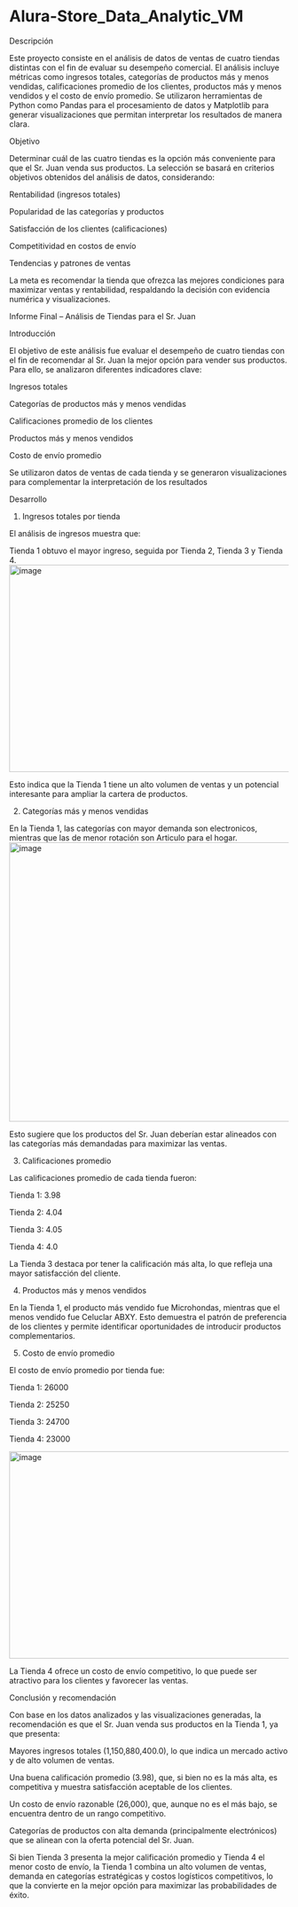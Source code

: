 # Alura-Store_Data_Analytic_VM
Descripción

Este proyecto consiste en el análisis de datos de ventas de cuatro tiendas distintas con el fin de evaluar su desempeño comercial.
El análisis incluye métricas como ingresos totales, categorías de productos más y menos vendidas, calificaciones promedio de los clientes, productos más y menos vendidos y el costo de envío promedio.
Se utilizaron herramientas de Python como Pandas para el procesamiento de datos y Matplotlib para generar visualizaciones que permitan interpretar los resultados de manera clara.

Objetivo

Determinar cuál de las cuatro tiendas es la opción más conveniente para que el Sr. Juan venda sus productos.
La selección se basará en criterios objetivos obtenidos del análisis de datos, considerando:

Rentabilidad (ingresos totales)

Popularidad de las categorías y productos

Satisfacción de los clientes (calificaciones)

Competitividad en costos de envío

Tendencias y patrones de ventas

La meta es recomendar la tienda que ofrezca las mejores condiciones para maximizar ventas y rentabilidad, respaldando la decisión con evidencia numérica y visualizaciones.

Informe Final – Análisis de Tiendas para el Sr. Juan

Introducción

El objetivo de este análisis fue evaluar el desempeño de cuatro tiendas con el fin de recomendar al Sr. Juan la mejor opción para vender sus productos.
Para ello, se analizaron diferentes indicadores clave:

Ingresos totales

Categorías de productos más y menos vendidas

Calificaciones promedio de los clientes

Productos más y menos vendidos

Costo de envío promedio

Se utilizaron datos de ventas de cada tienda y se generaron visualizaciones para complementar la interpretación de los resultados


Desarrollo
1. Ingresos totales por tienda

El análisis de ingresos muestra que:

Tienda 1 obtuvo el mayor ingreso, seguida por Tienda 2, Tienda 3 y Tienda 4.
<img width="536" height="374" alt="image" src="https://github.com/user-attachments/assets/d411306b-f68f-4bc4-a1a2-19bd5d0a834b" />


Esto indica que la Tienda 1 tiene un alto volumen de ventas y un potencial interesante para ampliar la cartera de productos.


2. Categorías más y menos vendidas

En la Tienda 1, las categorías con mayor demanda son electronicos, mientras que las de menor rotación son Articulo para el hogar.
<img width="629" height="504" alt="image" src="https://github.com/user-attachments/assets/2d05c78b-8c16-4787-ab1c-5d0bf478816e" />


Esto sugiere que los productos del Sr. Juan deberían estar alineados con las categorías más demandadas para maximizar las ventas.

3. Calificaciones promedio

Las calificaciones promedio de cada tienda fueron:

Tienda 1: 3.98

Tienda 2: 4.04

Tienda 3: 4.05

Tienda 4: 4.0

La Tienda 3 destaca por tener la calificación más alta, lo que refleja una mayor satisfacción del cliente.


4. Productos más y menos vendidos

En la Tienda 1, el producto más vendido fue Microhondas, mientras que el menos vendido fue Celuclar ABXY.
Esto demuestra el patrón de preferencia de los clientes y permite identificar oportunidades de introducir productos complementarios.

5. Costo de envío promedio

El costo de envío promedio por tienda fue:

Tienda 1: 26000

Tienda 2: 25250

Tienda 3: 24700

Tienda 4: 23000

<img width="566" height="374" alt="image" src="https://github.com/user-attachments/assets/256c4085-092f-4471-833e-7d711d72ceb2" />

La Tienda 4 ofrece un costo de envío competitivo, lo que puede ser atractivo para los clientes y favorecer las ventas.

Conclusión y recomendación

Con base en los datos analizados y las visualizaciones generadas, la recomendación es que el Sr. Juan venda sus productos en la Tienda 1, ya que presenta:

Mayores ingresos totales (1,150,880,400.0), lo que indica un mercado activo y de alto volumen de ventas.

Una buena calificación promedio (3.98), que, si bien no es la más alta, es competitiva y muestra satisfacción aceptable de los clientes.

Un costo de envío razonable (26,000), que, aunque no es el más bajo, se encuentra dentro de un rango competitivo.

Categorías de productos con alta demanda (principalmente electrónicos) que se alinean con la oferta potencial del Sr. Juan.

Si bien Tienda 3 presenta la mejor calificación promedio y Tienda 4 el menor costo de envío, la Tienda 1 combina un alto volumen de ventas, demanda en categorías estratégicas y costos logísticos competitivos, lo que la convierte en la mejor opción para maximizar las probabilidades de éxito.
